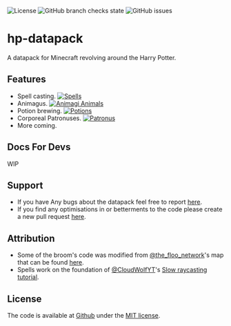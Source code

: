 ![License][license-image]
![GitHub branch checks state](https://img.shields.io/github/checks-status/lemonhandgrenade/hp-datapack/main)
![GitHub issues](https://img.shields.io/github/issues/lemonhandgrenade/hp-datapack)

# hp-datapack
A datapack for Minecraft revolving around the Harry Potter.


## Features
- Spell casting. [![Spells](https://img.shields.io/badge/Spells-220-2ea44f)](https://github.com/lemonhandgrenade/hp-datapack/tree/main/data/hp/functions/spells "Spells IDs")
- Animagus. [![Animagi Animals](https://img.shields.io/badge/Animagi_Animals-54-2ea44f)](https://github.com/lemonhandgrenade/hp-datapack/tree/main/data/hp/functions/animagus "Animagus IDs")
- Potion brewing. [![Potions](https://img.shields.io/badge/Potions-3-2ea44f)](https://github.com/lemonhandgrenade/hp-datapack/tree/main/data/hp/functions/potions "Potions IDs")
- Corporeal Patronuses. [![Patronus](https://img.shields.io/badge/Patronuses-5-2ea44f)](https://github.com/lemonhandgrenade/hp-datapack/tree/main/data/hp/functions/spells/_entities/patronus "Patronus IDs")
- More coming.


## Docs For Devs
WIP

## Support
- If you have Any bugs about the datapack feel free to report [here][issue].
- If you find any optimisations in or betterments to the code please create a new pull request [here][pull].

## Attribution
- Some of the broom's code was modified from [@the_floo_network][floo]'s map that can be found [here][floomap].
- Spells work on the foundation of [@CloudWolfYT][cloudwolf]'s [Slow raycasting tutorial][cloudwolfvid].

## License
The code is available at [Github][home] under the [MIT license][license].


[floomap]: https://www.planetminecraft.com/project/harry-potter-adventure-map-3347878
[floo]: https://www.planetminecraft.com/member/the_floo_network
[cloudwolfvid]: https://www.youtube.com/watch?v=peRO138IgCA
[cloudwolf]: https://github.com/CloudWolfYT
[home]: https://github.com/lemonhandgrenade/hp-datapack
[issue]: https://github.com/lemonhandgrenade/hp-datapack/issues
[license]: http://revolunet.mit-license.org
[license-image]: https://img.shields.io/badge/license-MIT-blue.svg
[pull]: https://github.com/lemonhandgrenade/hp-datapack/pulls